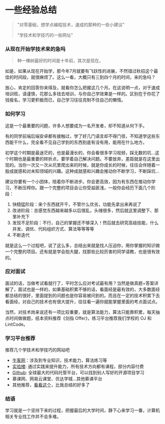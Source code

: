 # 一些经验总结

> "对零基础，想学点编程技术，速成的那种的一些小建议"
>
> "学技术和学技巧的一些网址"


### 从现在开始学技术来的急吗

> 种一棵树最好的时间是十年前，其次是现在。

如是，如果从现在开始学，那今年7月就要有飞跃性的进展，不然错过秋招这个最佳的时间段，就很麻烦了。这么一看，大概只有三到四个月的时间，来的急吗？

放心，肯定的回答你来得及，就看你怎么把握这几个月。在这说明一点，对于速成培训班，请谨慎，花那么多钱去培训，与你自己学效果是一样的。区别在于你花了钱报名，学习更积极而已，自己学习往往克制不住自己的懒惰。

### 如何学习

这是一个最重要的问题，许多人想要成为一名开发者，却不知道从何下手。

有的同学前端后端安卓都有接触过，学了好几门语言却不得门径，不知道学这些东西能干什么，完全看不见自己学到的东西到底有没有用，能用在什么地方。

初学这个时期是最迷茫的，也是最漫长的，你会看很多学习视频，踩无数的坑...这个时期也是最重要的转折点，要学着自己解决问题。不要放弃，差距就是在这里出现的。当你一次又一次从坑里爬出来的时候，就是你成长的时候，往往会伴随着一股成就感和对未知领域的兴趣。这种成就感和兴趣会推动你不断学习，不断踩坑...

建议你要有一个小团体，陪着你不断进步。你会更高效，因为有东西在推动你学习，不断压榨你。跟一个完整的项目会让你受益匪浅，一般你会经历下面几个阶段：

1. 快糙猛阶段：来个东西就开干，不管什么优劣，功能先拿出来再说了
2. 改进阶段：总感觉东西越来越多以后很乱，头绪很多，然后就这里调整下、那里补充下
3. 发现不足阶段：不行，自己的掌握还不够深入！然后就去研究高级技能，什么并发、调优、代码组织方式、算法等等等等
4. 不断迭代

就是这么一个过程吧，说了这么多，总结出来就是找人压迫你，用你掌握的知识做一个完整的项目。还有就是学会抱大腿，找那些比较厉害的同学请教，也是很有效的。

### 应对面试

面试的话，当做考试看就行了，平时怎么应对考试最有用？当然是做真题+答案详解了，面试也是一样的，如果基础积累不够的话，看面经是最有效的，大多数面经都总结的很好，里面提到的问题也是你容易被问到的。而且在一定的技术积累下去看面经，对自己的技术也有很大提升，往往看一遍你就能掌握里面的考点面试点。

当然，对技术岗来说还有一项比较重要，就是算法能力，算法只能靠积累，每天抽点时间做做题，纸本资料推荐《剑指 Offer》，练习平台推荐我们学校的 OJ 和 LintCode。

### 学习平台推荐

推荐几个学技术和学技巧的网站吧

- [牛客网](https://www.nowcoder.com/)：涉及到专业知识，技术能力，算法练习等
- [实验楼](https://www.shiyanlou.com/): 通过实践来提升能力，所有技术方向都有课程，部分内容付费
- [Github](https://www.github.com): 全球最大的代码托管平台，可以找到别人写好的开源项目学习
- 慕课网、网易云课堂、优达学城...其他慕课平台
- 其他推荐，[看看这个](https://www.zhihu.com/question/20845200/answer/247513992)，比我总结的好多了

### 结语

学习就是一个坚持下来的过程，把握最后的大学时间，静下心来学习一番，计算机相关专业找工作并不会多难。
